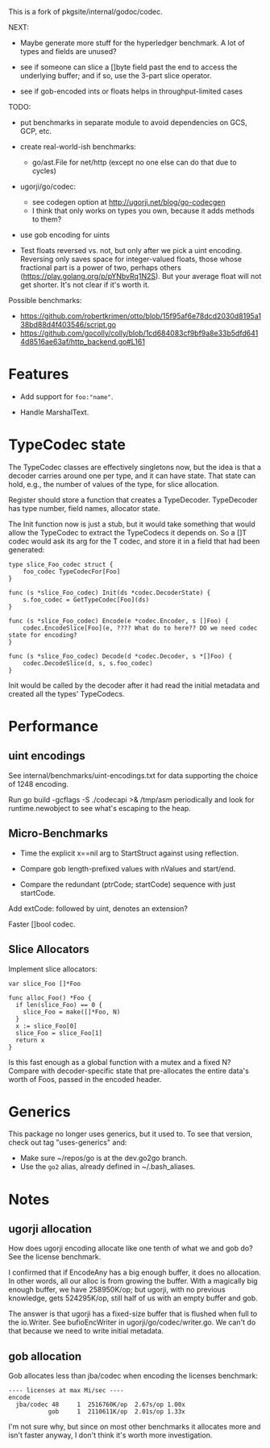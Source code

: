 This is a fork of pkgsite/internal/godoc/codec.

NEXT:

- Maybe generate more stuff for the hyperledger benchmark. A lot of types and
  fields are unused?

- see if someone can slice a []byte field past the end to access the underlying
  buffer; and if so, use the 3-part slice operator.
- see if gob-encoded ints or floats helps in throughput-limited cases



TODO:
- put benchmarks in separate module to avoid dependencies on GCS, GCP, etc.

- create real-world-ish benchmarks:
  - go/ast.File for net/http (except no one else can do that due to cycles)

- ugorji/go/codec:
  - see codegen option at http://ugorji.net/blog/go-codecgen
  - I think that only works on types you own, because it adds methods to them?
- use gob encoding for uints

-  Test floats reversed vs. not, but only after we pick a uint encoding.
   Reversing only saves space for integer-valued floats, those whose fractional
   part is a power of two, perhaps others
   (https://play.golang.org/p/pYNbvRq1N2S). But your average float will not get
   shorter. It's not clear if it's worth it.

Possible benchmarks:
- https://github.com/robertkrimen/otto/blob/15f95af6e78dcd2030d8195a138bd88d4f403546/script.go
- https://github.com/gocolly/colly/blob/1cd684083cf9bf9a8e33b5dfd6414d8516ae63af/http_backend.go#L161

# Features

- Add support for `foo:"name"`.

- Handle MarshalText.




# TypeCodec state

The TypeCodec classes are effectively singletons now, but the idea is that
a decoder carries around one per type, and it can have state. That state
can hold, e.g., the number of values of the type, for slice allocation.

Register should store a function that creates a TypeDecoder.
TypeDecoder has type number, field names, allocator state.

The Init function now is just a stub, but it would take something that would
allow the TypeCodec to extract the TypeCodecs it depends on. So a []T codec
would ask its arg for the T codec, and store it in a field that had been
generated:

    type slice_Foo_codec struct {
        foo_codec TypeCodecFor[Foo]
    }

    func (s *slice_Foo_codec) Init(ds *codec.DecoderState) {
        s.foo_codec = GetTypeCodec[Foo](ds)
    }

    func (s *slice_Foo_codec) Encode(e *codec.Encoder, s []Foo) {
        codec.EncodeSlice[Foo](e, ???? What do to here?? DO we need codec state for encoding?
    }

    func (s *slice_Foo_codec) Decode(d *codec.Decoder, s *[]Foo) {
        codec.DecodeSlice(d, s, s.foo_codec)
    }


Init would be called by the decoder after it had read the initial metadata
and created all the types' TypeCodecs.

# Performance

## uint encodings

See internal/benchmarks/uint-encodings.txt for data supporting the choice of
1248 encoding.




Run
    go build -gcflags -S ./codecapi >& /tmp/asm
periodically and look for runtime.newobject to see what's escaping to the heap.

## Micro-Benchmarks

- Time the explicit x==nil arg to StartStruct against using reflection.

- Compare gob length-prefixed values with nValues and start/end.

- Compare the redundant (ptrCode; startCode) sequence with just startCode.

Add extCode: followed by uint, denotes an extension?

Faster []bool codec.

## Slice Allocators

Implement slice allocators:


```
var slice_Foo []*Foo

func alloc_Foo() *Foo {
  if len(slice_Foo) == 0 {
    slice_Foo = make([]*Foo, N)
  }
  x := slice_Foo[0]
  slice_Foo = slice_Foo[1]
  return x
}
```
Is this fast enough as a global function with a mutex
and a fixed N? Compare with decoder-specific state that
pre-allocates the entire data's worth of Foos, passed
in the encoded header.


# Generics

This package no longer uses generics, but it used to. To see that version, check
out tag "uses-generics" and:

- Make sure ~/repos/go is at the dev.go2go branch.
- Use the `go2` alias, already defined in ~/.bash_aliases.

# Notes

## ugorji allocation
How does ugorji encoding allocate like one tenth of what we and gob do? See
the license benchmark.

I confirmed that if EncodeAny has a big enough buffer, it does no allocation. In
other words, all our alloc is from growing the buffer. With a magically big enough
buffer, we have 258950K/op; but ugorji, with no previous knowledge, gets
524295K/op, still half of us with an empty buffer and gob.

The answer is that ugorji has a fixed-size buffer that is flushed when full to
the io.Writer. See bufioEncWriter in ugorji/go/codec/writer.go. We can't do that
because we need to write initial metadata.

## gob allocation

Gob allocates less than jba/codec when encoding the licenses benchmark:
```
---- licenses at max Mi/sec ----
encode
  jba/codec 48     1  2516760K/op  2.67s/op 1.00x
           gob     1  2110611K/op  2.01s/op 1.33x
```

I'm not sure why, but since on most other benchmarks it allocates more and isn't
faster anyway, I don't think it's worth more investigation.
